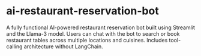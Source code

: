 # ai-restaurant-reservation-bot
A fully functional AI-powered restaurant reservation bot built using Streamlit and the Llama-3 model. Users can chat with the bot to search or book restaurant tables across multiple locations and cuisines. Includes tool-calling architecture without LangChain.
